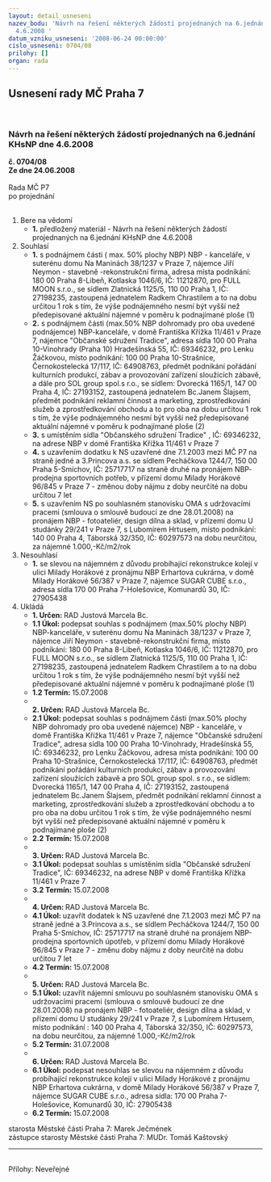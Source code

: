 ```yaml
---
layout: detail_usneseni
nazev_bodu: 'Návrh na řešení některých žádostí projednaných na 6.jednání KHsNP dne
  4.6.2008 '
datum_vzniku_usneseni: '2008-06-24 00:00:00'
cislo_usneseni: 0704/08
prilohy: []
organ: rada
---
```

<div id="ucUsn_pList" class="usn">
	<span><h2>Usnesení rady MČ Praha 7 </h2>
<br></span><div class="standBody">
<span><h3>Návrh na řešení některých žádostí projednaných na 6.jednání KHsNP dne 4.6.2008 </h3></span><div class="center">
		<strong>č. 0704/08</strong><br>
	</div>
<div class="center">
		<strong>Ze dne 24.06.2008</strong><br><br>
	</div>Rada MČ P7<br> po projednání<br><br><ol>
<li>Bere na vědomí<ul><li>
<strong>1.</strong> předložený materiál - Návrh na řešení některých žádostí projednaných na 6.jednání KHsNP dne 4.6.2008 </li></ul>
</li>
<li>Souhlasí<ul>
<li>
<strong>1.</strong> s podnájmem části ( max. 50% plochy NBP)  NBP - kanceláře, v suterénu domu Na Maninách 38/1237 v Praze 7, nájemce Jiří Neymon - stavebně -rekonstrukční firma, adresa místa podnikání: 180 00 Praha 8-Libeň,  Kotlaska 1046/6, IČ: 11212870, pro FULL MOON s.r.o., se sídlem Zlatnická 1125/5, 110 00 Praha 1, IČ: 27198235, zastoupená jednatelem Radkem Chrastilem a to na dobu určitou 1 rok s tím, že výše podnájemného nesmí být vyšší než  předepisované aktuální nájemné v poměru k podnajímané ploše   (1)   </li>
<li>
<strong>2.</strong> s podnájmem části (max.50% NBP dohromady pro oba uvedené podnájemce) NBP-kanceláře, v domě Františka Křížka 11/461 v Praze 7, nájemce "Občanské sdružení Tradice",  adresa  sídla 100 00 Praha 10-Vinohrady (Praha 10) Hradešínská 55, IČ: 69346232, pro Lenku Žáčkovou, místo podnikání: 100 00 Praha 10-Strašnice, Černokostelecká 17/117, IČ: 64908763, předmět podnikání pořádání kulturních produkcí, zábav  a provozování zařízení sloužících zábavě, a dále pro  SOL group spol.s r.o., se sídlem: Dvorecká 1165/1, 147 00 Praha 4, IČ: 27193152, zastoupená jednatelem Bc.Janem Šlajsem, předmět podnikání reklamní činnost a marketing, zprostředkování služeb a zprostředkování obchodu a to  pro oba na dobu určitou 1 rok s tím, že výše podnájemného nesmí být vyšší než předepisované aktuální nájemné v poměru k podnajímané ploše (2) </li>
<li>
<strong>3.</strong> s umístěním sídla "Občanského  sdružení Tradice" , IČ: 69346232, na adrese NBP v domě Františka Křížka 11/461 v Praze 7</li>
<li>
<strong>4.</strong> s uzavřením dodatku k NS uzavřené dne 7.1.2003 mezi MČ P7 na straně jedné a 3.Princova a.s. se sídlem Pecháčkova 1244/7, 150 00 Praha 5-Smíchov, IČ: 25717717  na straně druhé na pronájem NBP- prodejna sportovních potřeb, v přízemí domu Milady Horákové 96/845 v Praze 7 - změnou doby nájmu z doby neurčité na dobu určitou 7 let</li>
<li>
<strong>5.</strong> s uzavřením NS po souhlasném stanovisku OMA s udržovacími pracemi (smlouva o smlouvě budoucí  ze dne 28.01.2008) na pronájem NBP - fotoateliér, design dílna a sklad, v přízemí domu U studánky 29/241 v Praze 7, s Lubomírem Hrtusem, místo podnikání: 140 00 Praha 4, Táborská 32/350, IČ: 60297573  na dobu neurčitou, za nájemné 1.000,-Kč/m2/rok </li>
</ul>
</li>
<li>Nesouhlasí<ul><li>
<strong>1.</strong> se slevou na nájemném z důvodu probíhající rekonstrukce kolejí v ulici Milady Horákové z pronájmu NBP Erhartova cukrárna, v domě Milady Horákové 56/387 v Praze 7, nájemce SUGAR CUBE s.r.o., adresa sídla 170 00 Praha 7-Holešovice, Komunardů 30, IČ: 27905438  </li></ul>
</li>
<li>Ukládá<ul>
<li>
<strong>1. Určen: </strong>RAD Justová Marcela Bc.</li>
<li>
<strong>1.1 Úkol: </strong>podepsat  souhlas s podnájmem (max.50% plochy NBP) NBP-kanceláře, v suterénu domu Na Maninách 38/1237 v Praze 7, nájemce Jiří Neymon - stavebně-rekonstrukční firma, místo podnikání: 180 00 Praha 8-Libeň, Kotlaska 1046/6,  IČ: 11212870, pro FULL MOON s.r.o., se sídlem Zlatnická 1125/5, 110 00 Praha 1, IČ: 27198235, zastoupená jednatelem Radkem Chrastilem  a to na dobu určitou 1 rok s tím, že výše podnájemného nesmí být vyšší  než předepisované aktuální nájemné v poměru k podnajímané ploše (1) </li>
<li>
<strong>1.2 Termín: </strong>15.07.2008</li>
<li>
<strong><br>2. Určen: </strong>RAD Justová Marcela Bc.</li>
<li>
<strong>2.1 Úkol: </strong>podepsat souhlas s podnájmem části (max.50% plochy NBP dohromady pro oba uvedené nájemce) NBP - kanceláře, v domě Františka Křížka 11/461 v Praze 7, nájemce "Občanské sdružení Tradice", adresa sídla 100 00 Praha 10-Vinohrady, Hradešínská 55, IČ: 69346232, pro Lenku Žáčkovou, adresa místa podnikání: 100 00 Praha 10-Strašnice, Černokostelecká 17/117, IČ: 64908763, předmět podnikání pořádání kulturních produkcí, zábav a provozování zařízení sloužících zábavě a pro SOL group spol. s r.o., se sídlem: Dvorecká 1165/1, 147 00  Praha 4, IČ: 27193152, zastoupená jednatelem Bc.Janem Šlajsem, předmět podnikání reklamní činnost a marketing, zprostředkování služeb a zprostředkování obchodu a to pro oba na dobu určitou 1 rok s tím, že  výše podnájemného nesmí být vyšší než předepisované aktuální nájemné v poměru k podnajímané ploše (2)</li>
<li>
<strong>2.2 Termín: </strong>15.07.2008</li>
<li>
<strong><br>3. Určen: </strong>RAD Justová Marcela Bc.</li>
<li>
<strong>3.1 Úkol: </strong>podepsat souhlas s umístěním sídla "Občanské sdružení Tradice", IČ: 69346232, na adrese NBP v domě Františka Křížka 11/461 v Praze 7 </li>
<li>
<strong>3.2 Termín: </strong>15.07.2008</li>
<li>
<strong><br>4. Určen: </strong>RAD Justová Marcela Bc.</li>
<li>
<strong>4.1 Úkol: </strong>uzavřít dodatek k NS uzavřené dne 7.1.2003 mezi MČ P7 na straně  jedné a 3.Princova a.s., se sídlem Pecháčkova 1244/7, 150 00 Praha 5-Smíchov, IČ: 25717717 na straně druhé na pronájem NBP-prodejna sportovních úpotřeb, v přízemí domu Milady Horákové 96/845 v Praze 7 - změnu doby nájmu z doby neurčité na dobu určitou 7 let</li>
<li>
<strong>4.2 Termín: </strong>15.07.2008</li>
<li>
<strong><br>5. Určen: </strong>RAD Justová Marcela Bc.</li>
<li>
<strong>5.1 Úkol: </strong>uzavřít nájemní smlouvu po souhlasném stanovisku OMA s udržovacími pracemi (smlouva o smlouvě budoucí ze dne 28.01.2008) na pronájem NBP - fotoateliér, design dílna a sklad, v přízemí domu U studánky 29/241 v Praze 7, s Lubomírem Hrtusem, místo podnikání : 140 00 Praha 4, Táborská 32/350, IČ: 60297573, na dobu neurčitou, za nájemné 1.000,-Kč/m2/rok</li>
<li>
<strong>5.2 Termín: </strong>31.07.2008</li>
<li>
<strong><br>6. Určen: </strong>RAD Justová Marcela Bc.</li>
<li>
<strong>6.1 Úkol: </strong>podepsat nesouhlas se slevou na nájemném z důvodu probíhající rekonstrukce kolejí v ulici Milady Horákové z pronájmu NBP Erhartova cukrárna, v domě Milady Horákové 56/387 v Praze 7, nájemce SUGAR CUBE s.r.o., adresa sídla: 170 00 Praha 7-Holešovice, Komunardů 30, IČ: 27905438</li>
<li>
<strong>6.2 Termín: </strong>15.07.2008</li>
</ul>
</li>
</ol>starosta Městské části Praha 7: Marek Ječmének<br>zástupce starosty Městské části Praha 7: MUDr. Tomáš Kaštovský <hr>
<br>Přílohy: Neveřejné</div>
</div>